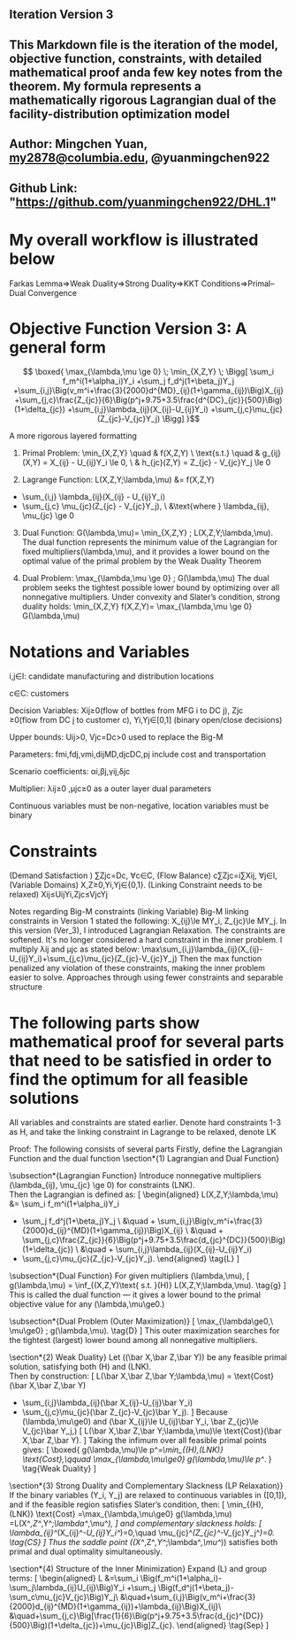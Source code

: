 ## Iteration Version 3

## This Markdown file is the iteration of the model, objective function, constraints, with detailed mathematical proof anda  few key notes from the theorem. My formula represents a mathematically rigorous Lagrangian dual of the facility-distribution optimization model

## Author: Mingchen Yuan, my2878@columbia.edu, @yuanmingchen922
## Github Link: "https://github.com/yuanmingchen922/DHL.1"


# My overall workflow is illustrated below 
Farkas Lemma⇒Weak Duality⇒Strong Duality⇒KKT Conditions⇒Primal–Dual Convergence

# Objective Function Version 3: A general form 
$$
\boxed{
\max_{\lambda,\mu \ge 0} \; \min_{X,Z,Y} \;
\Bigg[
\sum_i f_m^i(1+\alpha_i)Y_i
+\sum_j f_d^j(1+\beta_j)Y_j
+\sum_{i,j}\Big(v_m^i+\frac{3}{2000}d^{MD}_{ij}(1+\gamma_{ij})\Big)X_{ij}
+\sum_{j,c}\frac{Z_{jc}}{6}\Big(p^j+9.75+3.5\frac{d^{DC}_{jc}}{500}\Big)(1+\delta_{jc})
+\sum_{i,j}\lambda_{ij}(X_{ij}-U_{ij}Y_i)
+\sum_{j,c}\mu_{jc}(Z_{jc}-V_{jc}Y_j)
\Bigg]
}$$

A more rigorous layered formatting 
1. Primal Problem: \min_{X,Z,Y} \quad & f(X,Z,Y) \\
\text{s.t.} \quad 
& g_{ij}(X,Y) = X_{ij} - U_{ij}Y_i \le 0, \\
& h_{jc}(Z,Y) = Z_{jc} - V_{jc}Y_j \le 0

2. Lagrange Function: L(X,Z,Y;\lambda,\mu)
&= f(X,Z,Y)
+ \sum_{i,j} \lambda_{ij}(X_{ij} - U_{ij}Y_i)
+ \sum_{j,c} \mu_{jc}(Z_{jc} - V_{jc}Y_j), \\
&\text{where } \lambda_{ij}, \mu_{jc} \ge 0

3. Dual Function: 
G(\lambda,\mu)= \min_{X,Z,Y} \; L(X,Z,Y;\lambda,\mu). 
The dual function represents the minimum value of the Lagrangian for fixed multipliers(\lambda,\mu), and it provides a lower bound on the optimal value of the primal problem by the Weak Duality Theorem

4. Dual Problem: 
\max_{\lambda,\mu \ge 0} \; G(\lambda,\mu)
The dual problem seeks the tightest possible lower bound by optimizing over all nonnegative multipliers.
Under convexity and Slater’s condition, strong duality holds: 
\min_{X,Z,Y} f(X,Z,Y)= \max_{\lambda,\mu \ge 0} G(\lambda,\mu)


# Notations and Variables
i,j∈I: candidate manufacturing and distribution locations

c∈C: customers

Decision Variables: Xij​≥0(flow of bottles from MFG i to DC j), Zjc​≥0(flow from DC j to customer c), Yi​,Yj​∈[0,1] (binary open/close decisions)

Upper bounds: Uij​>0, Vjc​=Dc​>0 
used to replace the Big-M

Parameters: fmi​,fdj​,vmi​,dijMD​,djcDC​,pj include cost and transportation

Scenario coefficients: αi​,βj​,γij​,δjc

Multiplier: λij​≥0 ​,μjc​≥0 as a outer layer dual parameters

Continuous variables must be non-negative, location variables must be binary


# Constraints
(Demand Satisfaction ) ∑​Zjc​=Dc​, ∀c∈C,
(Flow Balance) c∑​Zjc​=i∑​Xij​, ∀j∈I, 
(Variable Domains) X,Z≥0,Yi​,Yj​∈{0,1}.
(Linking Constraint needs to be relaxed) Xij​≤Uij​Yi​,Zjc​≤Vjc​Yj

Notes regarding Big-M constraints (linking Variable)
Big-M linking constraints in Version 1 stated the following: 
X_{ij}\le MY_i, Z_{jc}\le MY_j. In this version (Ver_3), I introduced Lagrangian Relaxation. The constraints are softened. It's no longer considered a hard constraint in the inner problem. I multiply λij and μjc as stated below: 
\max\sum_{i,j}\lambda_{ij}(X_{ij}-U_{ij}Y_i)+\sum_{j,c}\mu_{jc}(Z_{jc}-V_{jc}Y_j)
Then the max function penalized any violation of these constraints, making the inner problem easier to solve. Approaches through using fewer constraints and separable structure

# The following parts show mathematical proof for several parts that need to be satisfied in order to find the optimum for all feasible solutions

All variables and constraints are stated earlier. Denote hard constraints 1-3 as H, and take the linking constraint in Lagrange to be relaxed, denote LK

Proof: The following consists of several parts 
Firstly, define the Lagrangian Function and the dual function
\section*{1) Lagrangian and Dual Function}

\subsection*{Lagrangian Function}
Introduce nonnegative multipliers \(\lambda_{ij}, \mu_{jc} \ge 0\) for constraints (LNK).  
Then the Lagrangian is defined as:
\[
\begin{aligned}
L(X,Z,Y;\lambda,\mu)
&= \sum_i f_m^i(1+\alpha_i)Y_i
+ \sum_j f_d^j(1+\beta_j)Y_j \\
&\quad + \sum_{i,j}\Big(v_m^i+\frac{3}{2000}d_{ij}^{MD}(1+\gamma_{ij})\Big)X_{ij} \\
&\quad + \sum_{j,c}\frac{Z_{jc}}{6}\Big(p^j+9.75+3.5\frac{d_{jc}^{DC}}{500}\Big)(1+\delta_{jc}) \\
&\quad + \sum_{i,j}\lambda_{ij}(X_{ij}-U_{ij}Y_i)
+ \sum_{j,c}\mu_{jc}(Z_{jc}-V_{jc}Y_j).
\end{aligned}
\tag{L}
\]

\subsection*{Dual Function}
For given multipliers \(\lambda,\mu\),
\[
g(\lambda,\mu)
= \inf_{(X,Z,Y)\text{ s.t. }(H)} L(X,Z,Y;\lambda,\mu).
\tag{g}
\]
This is called the dual function — it gives a lower bound to the primal objective value for any \(\lambda,\mu\ge0.\)

\subsection*{Dual Problem (Outer Maximization)}
\[
\max_{\lambda\ge0,\ \mu\ge0} \; g(\lambda,\mu).
\tag{D}
\]
This outer maximization searches for the tightest (largest) lower bound among all nonnegative multipliers.

\section*{2) Weak Duality}
Let \((\bar X,\bar Z,\bar Y)\) be any feasible primal solution, satisfying both (H) and (LNK).  
Then by construction:
\[
L(\bar X,\bar Z,\bar Y;\lambda,\mu)
= \text{Cost}(\bar X,\bar Z,\bar Y)
+ \sum_{i,j}\lambda_{ij}(\bar X_{ij}-U_{ij}\bar Y_i)
+ \sum_{j,c}\mu_{jc}(\bar Z_{jc}-V_{jc}\bar Y_j).
\]
Because \(\lambda,\mu\ge0\) and \(\bar X_{ij}\le U_{ij}\bar Y_i, \bar Z_{jc}\le V_{jc}\bar Y_j,\)
\[
L(\bar X,\bar Z,\bar Y;\lambda,\mu)\le \text{Cost}(\bar X,\bar Z,\bar Y).
\]
Taking the infimum over all feasible primal points gives:
\[
\boxed{
g(\lambda,\mu)\le p^*=\min_{(H),(LNK)} \text{Cost},\qquad
\max_{\lambda,\mu\ge0} g(\lambda,\mu)\le p^*.
}
\tag{Weak Duality}
\]

\section*{3) Strong Duality and Complementary Slackness (LP Relaxation)}
If the binary variables \(Y_i, Y_j\) are relaxed to continuous variables in \([0,1]\), and if the feasible region satisfies Slater’s condition, then:
\[
\min_{(H),(LNK)} \text{Cost}
=\max_{\lambda,\mu\ge0} g(\lambda,\mu)
=L(X^*,Z^*,Y^*;\lambda^*,\mu^*),
\]
and complementary slackness holds:
\[
\lambda_{ij}^*(X_{ij}^*-U_{ij}Y_i^*)=0,\quad
\mu_{jc}^*(Z_{jc}^*-V_{jc}Y_j^*)=0.
\tag{CS}
\]
Thus the saddle point \((X^*,Z^*,Y^*;\lambda^*,\mu^*)\) satisfies both primal and dual optimality simultaneously.

\section*{4) Structure of the Inner Minimization}
Expand \(L\) and group terms:
\[
\begin{aligned}
L
&=\sum_i \Big(f_m^i(1+\alpha_i)-\sum_j\lambda_{ij}U_{ij}\Big)Y_i
+\sum_j \Big(f_d^j(1+\beta_j)-\sum_c\mu_{jc}V_{jc}\Big)Y_j\\
&\quad+\sum_{i,j}\Big(v_m^i+\frac{3}{2000}d_{ij}^{MD}(1+\gamma_{ij})+\lambda_{ij}\Big)X_{ij}\\
&\quad+\sum_{j,c}\Big[\frac{1}{6}\Big(p^j+9.75+3.5\frac{d_{jc}^{DC}}{500}\Big)(1+\delta_{jc})+\mu_{jc}\Big]Z_{jc}.
\end{aligned}
\tag{Sep}
\]




